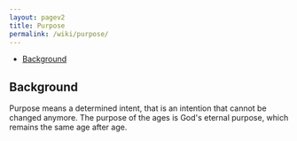 ```yaml
---
layout: pagev2
title: Purpose
permalink: /wiki/purpose/
---
```

- [Background](#background)

## Background

Purpose means a determined intent, that is an intention that cannot be changed anymore. The purpose of the ages is God's eternal purpose, which remains the same age after age.